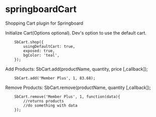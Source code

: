 # springboardCart  
Shopping Cart plugin for Springboard  

Initialize Cart(Options optional). Dev's option to use the default cart.
```
	SbCart.shop({
		usingDefaultCart: true,
		exposed: true,
		bgColor: 'teal', 
	});
```

Add Products: SbCart.add(productName, quantity, price [,callback]);
```
	SbCart.add('Member Plus', 1, 83.68);
```
Remove Products: SbCart.remove(productName, quantity [,callback]);
```
	SbCart.remove('Member Plus', 1, function(data){
		//returns products
		//do something with data
	});
```	
